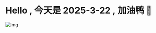 
# Hello , 今天是 2025-3-22 , 加油鸭 🤭

![img](https://v1.jinrishici.com/all.svg?font-size=18&spacing=4)

